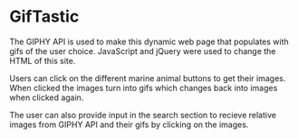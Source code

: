 # GifTastic

The GIPHY API is used to make this dynamic web page that populates with gifs of the user choice. JavaScript and jQuery were used to change the HTML of this site.

Users can click on the different marine animal buttons to get their images. When clicked the images turn into gifs which changes back into images when clicked again.

The user can also provide input in the search section to recieve relative images from GIPHY API and their gifs by clicking on the images. 
